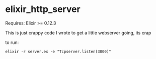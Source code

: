 elixir_http_server
==================

Requires: Elixir >= 0.12.3

This is just crappy code I wrote to get a little webserver going, its crap

to run:

```
elixir -r server.ex -e "Tcpserver.listen(3000)"
```
